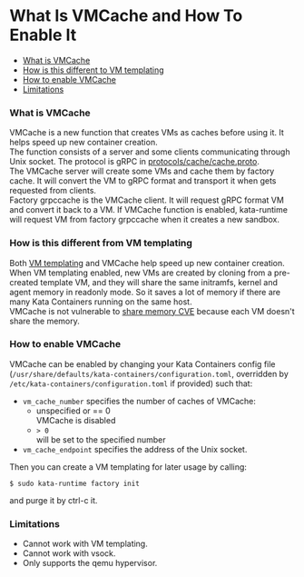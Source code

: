 # What Is VMCache and How To Enable It

* [What is VMCache](#what-is-vmcache-and-how-to-enable-it)
* [How is this different to VM templating](#how-is-this-different-to-vm-templating)
* [How to enable VMCache](#how-to-enable-vmcache)
* [Limitations](#limitations)

### What is VMCache
VMCache is a new function that creates VMs as caches before using it.
It helps speed up new container creation.  
The function consists of a server and some clients communicating
through Unix socket.  The protocol is gRPC in [protocols/cache/cache.proto](https://github.com/kata-containers/runtime/blob/master/protocols/cache/cache.proto).  
The VMCache server will create some VMs and cache them by factory cache.
It will convert the VM to gRPC format and transport it when gets
requested from clients.  
Factory grpccache is the VMCache client.  It will request gRPC format
VM and convert it back to a VM.  If VMCache function is enabled,
kata-runtime will request VM from factory grpccache when it creates
a new sandbox.

### How is this different from VM templating
Both [VM templating](https://github.com/kata-containers/documentation/blob/master/how-to/what-is-vm-templating-and-how-do-I-use-it.md) and VMCache help speed up new container creation.  
When VM templating enabled, new VMs are created by cloning from a pre-created template VM, and they will share the same initramfs, kernel and agent memory in readonly mode.  So it saves a lot of memory if there are many Kata Containers running on the same host.  
VMCache is not vulnerable to [share memory CVE](https://github.com/kata-containers/documentation/blob/master/how-to/what-is-vm-templating-and-how-do-I-use-it.md#what-are-the-cons) because each VM doesn't share the memory.

### How to enable VMCache
VMCache can be enabled by changing your Kata Containers config file (`/usr/share/defaults/kata-containers/configuration.toml`,
overridden by `/etc/kata-containers/configuration.toml` if provided) such that:
* `vm_cache_number` specifies the number of caches of VMCache:
    *  unspecified or == 0  
       VMCache is disabled
    * `> 0`  
      will be set to the specified number
*  `vm_cache_endpoint` specifies the address of the Unix socket.

Then you can create a VM templating for later usage by calling:
```
$ sudo kata-runtime factory init
```
and purge it by ctrl-c it.

### Limitations
* Cannot work with VM templating.
* Cannot work with vsock.
* Only supports the qemu hypervisor.
